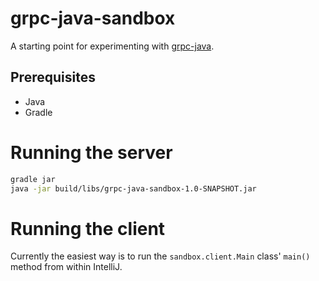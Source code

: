 # grpc-java-sandbox

A starting point for experimenting with [grpc-java](https://github.com/grpc/grpc-java).

## Prerequisites

* Java
* Gradle

# Running the server

```bash
gradle jar
java -jar build/libs/grpc-java-sandbox-1.0-SNAPSHOT.jar
```

# Running the client

Currently the easiest way is to run the `sandbox.client.Main` class' `main()` method from within IntelliJ.
